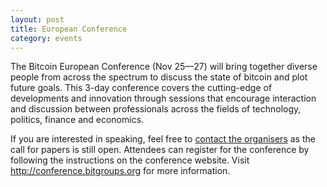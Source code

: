 ```yaml
---
layout: post
title: European Conference
category: events
---
```


The Bitcoin European Conference (Nov 25—27) will bring together diverse people
from across the spectrum to discuss the state of bitcoin and plot future
goals. This 3-day conference covers the cutting-edge of developments and
innovation through sessions that encourage interaction and discussion between
professionals across the fields of technology, politics, finance and
economics.

If you are interested in speaking, feel free to [contact the organisers](mailto:conference@bitgroups.org)
as the call for papers is still open. Attendees can register for the conference by following the
instructions on the conference website. Visit <http://conference.bitgroups.org> for more information.
